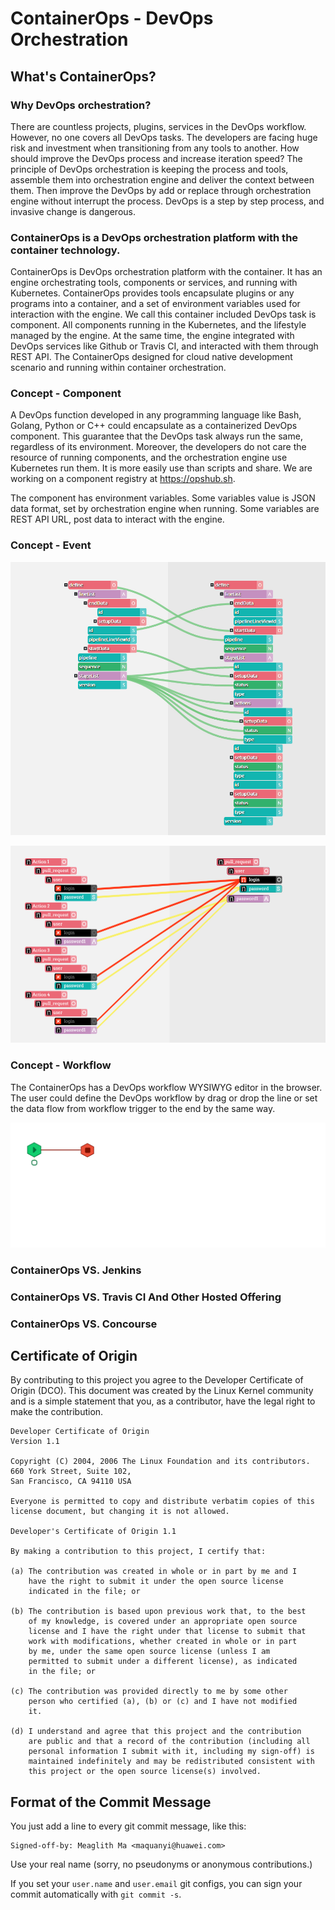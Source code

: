 # ContainerOps - DevOps Orchestration

## What's ContainerOps?

### Why DevOps orchestration?

There are countless projects, plugins, services in the DevOps workflow. However, no one covers all DevOps tasks. The developers are facing huge risk and investment when transitioning from any tools to another. How should improve the DevOps process and increase iteration speed? The principle of DevOps orchestration is keeping the process and tools, assemble them into orchestration engine and deliver the context between them. Then improve the DevOps by add or replace through orchestration engine without interrupt the process. DevOps is a step by step process, and invasive change is dangerous.

### ContainerOps is a DevOps orchestration platform with the container technology.

ContainerOps is DevOps orchestration platform with the container. It has an engine orchestrating tools, components or services, and running with Kubernetes. ContainerOps provides tools encapsulate plugins or any programs into a container, and a set of environment variables used for interaction with the engine. We call this container included DevOps task is component. All components running in the Kubernetes, and the lifestyle managed by the engine. At the same time, the engine integrated with DevOps services like Github or Travis CI, and interacted with them through REST API. The ContainerOps designed for cloud native development scenario and running within container orchestration.

### Concept - Component 

A DevOps function developed in any programming language like Bash, Golang, Python or C++ could encapsulate as a containerized DevOps component. This guarantee that the DevOps task always run the same, regardless of its environment. Moreover, the developers do not care the resource of running components, and the orchestration engine use Kubernetes run them. It is more easily use than scripts and share. We are working on a component registry at https://opshub.sh.

The component has environment variables. Some variables value is JSON data format, set by orchestration engine when running. Some variables are REST API URL, post data to interact with the engine.

### Concept - Event

![Event Linking](docs/images/event-link.jpg)

![Event Conflict](docs/images/event-conflict.jpg)

### Concept - Workflow

The ContainerOps has a DevOps workflow WYSIWYG editor in the browser. The user could define the DevOps workflow by drag or drop the line or set the data flow from workflow trigger to the end by the same way.

![Workflow Running](docs/images/workflow-running.gif)

### ContainerOps VS. Jenkins

### ContainerOps VS. Travis CI And Other Hosted Offering 

### ContainerOps VS. Concourse 

## Certificate of Origin

By contributing to this project you agree to the Developer Certificate of
Origin (DCO). This document was created by the Linux Kernel community and is a
simple statement that you, as a contributor, have the legal right to make the
contribution. 

```
Developer Certificate of Origin
Version 1.1

Copyright (C) 2004, 2006 The Linux Foundation and its contributors.
660 York Street, Suite 102,
San Francisco, CA 94110 USA

Everyone is permitted to copy and distribute verbatim copies of this
license document, but changing it is not allowed.

Developer's Certificate of Origin 1.1

By making a contribution to this project, I certify that:

(a) The contribution was created in whole or in part by me and I
    have the right to submit it under the open source license
    indicated in the file; or

(b) The contribution is based upon previous work that, to the best
    of my knowledge, is covered under an appropriate open source
    license and I have the right under that license to submit that
    work with modifications, whether created in whole or in part
    by me, under the same open source license (unless I am
    permitted to submit under a different license), as indicated
    in the file; or

(c) The contribution was provided directly to me by some other
    person who certified (a), (b) or (c) and I have not modified
    it.

(d) I understand and agree that this project and the contribution
    are public and that a record of the contribution (including all
    personal information I submit with it, including my sign-off) is
    maintained indefinitely and may be redistributed consistent with
    this project or the open source license(s) involved.
```

## Format of the Commit Message

You just add a line to every git commit message, like this:

    Signed-off-by: Meaglith Ma <maquanyi@huawei.com>

Use your real name (sorry, no pseudonyms or anonymous contributions.)

If you set your `user.name` and `user.email` git configs, you can sign your
commit automatically with `git commit -s`.

